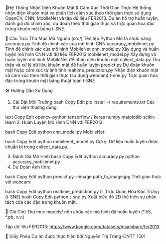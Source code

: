 🧠Hệ Thống Nhận Diện Khuôn Mặt & Cảm Xúc Thời Gian Thực
Hệ thống nhận diện khuôn mặt và phân tích cảm xúc theo thời gian thực sử dụng OpenCV, CNN, MobileNet và tập dữ liệu FER2013. Dự án hỗ trợ huấn luyện, đánh giá độ chính xác, dự đoán theo thời gian thực và trực quan hóa đặc trưng khuôn mặt bằng t-SNE.

📁 Cấu Trúc Thư Mục Mã Nguồn (src/)
Tên tệp Python	Mô tả chức năng
accuracy.py	Tính độ chính xác của mô hình CNN
accuracy_mobilenet.py	Tính độ chính xác của mô hình MobileNet
cnn_model.py	Xây dựng và huấn luyện mô hình CNN với dữ liệu FER2013
mobilenet_model.py	Xây dựng và huấn luyện mô hình MobileNet để nhận diện khuôn mặt
collect_data.py	Thu thập và xử lý dữ liệu khuôn mặt để huấn luyện
predict.py	Dự đoán khuôn mặt hoặc cảm xúc từ ảnh tĩnh
realtime_prediction.py	Nhận diện khuôn mặt và cảm xúc theo thời gian thực (sử dụng webcam)
t-sne.py	Trực quan hóa đặc trưng khuôn mặt bằng thuật toán t-SNE

🛠️ Hướng Dẫn Sử Dụng
1. Cài Đặt Môi Trường
bash
Copy
Edit
pip install -r requirements.txt
Các thư viện thường dùng:

text
Copy
Edit
opencv-python
tensorflow / keras
numpy
matplotlib
scikit-learn
2. Huấn Luyện Mô Hình
CNN với FER2013:

bash
Copy
Edit
python cnn_model.py
MobileNet:

bash
Copy
Edit
python mobilenet_model.py
Gợi ý: Dữ liệu huấn luyện được chuẩn bị trong collect_data.py.

3. Đánh Giá Mô Hình
bash
Copy
Edit
python accuracy.py
python accuracy_mobilenet.py
4. Dự Đoán
Ảnh tĩnh:

bash
Copy
Edit
python predict.py --image path_to_image.jpg
Thời gian thực với webcam:

bash
Copy
Edit
python realtime_prediction.py
5. Trực Quan Hóa Đặc Trưng (t-SNE)
bash
Copy
Edit
python t-sne.py
Xuất biểu đồ 2D thể hiện sự phân tách của các đặc trưng khuôn mặt.

📌 Ghi Chú
Thư mục models/ nên chứa các mô hình đã huấn luyện (*.h5, *.pb, v.v.)

Tập dữ liệu FER2013: https://www.kaggle.com/datasets/msambare/fer2013

📄 Giấy Phép
Dự án được thực hiện bởi Nguyễn Thị Trang-CNTT 1501

